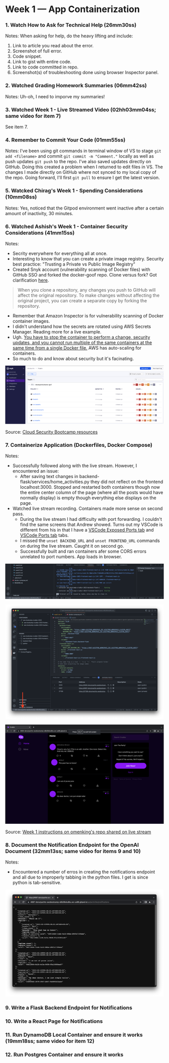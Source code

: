 # Week 1 — App Containerization

### 1. Watch How to Ask for Technical Help (26mm30ss)
Notes: When asking for help, do the heavy lifting and include:
1. Link to article you read about the error.
2. Screenshot of full error.
3. Code snippet.
4. Link to gist with entire code.
5. Link to code committed in repo.
6. Screenshot(s) of troubleshooting done using browser Inspector panel.

### 2. Watched Grading Homework Summaries (06mm42ss)
Notes: Uh-oh, I need to imporve my summaries!

### 3. Watched Week 1 - Live Streamed Video (02hh03mm04ss; same video for item 7)
See item 7.

### 4. Remember to Commit Your Code (01mm55ss)
Notes: I've been using git commands in terminal window of VS to stage `git add <filename>` and commit `git commit -m "Comment."` locally as well as push updates `git push` to the repo. I've also saved updates directly on GitHub. Doing this created a problem when I returned to edit files in VS. The changes I made directly on GitHub where not synced to my local copy of the repo. Going forward, I'll first `git pull` to ensure I get the latest version.

### 5. Watcked Chirag's Week 1 - Spending Considerations (10mm08ss)
Notes: Yes, noticed that the Gitpod environment went inactive after a certain amount of inactivity, 30 minutes.

### 6. Watched Ashish's Week 1 - Container Security Considerations (41mm15ss)
Notes: 
- Secrity everywhere for everything all at once.
- Interesting to know that you can create a private image registry. Security best practice: "Trusting a Private vs Public Image Registry"
- Created Snyk account (vulnerability scanning of Docker files) with GitHub SSO and forked the docker-goof repo. Clone versus fork? Got clarification [here](https://docs.github.com/en/desktop/contributing-and-collaborating-using-github-desktop/adding-and-cloning-repositories/cloning-and-forking-repositories-from-github-desktop). 
> When you clone a repository, any changes you push to GitHub will affect the original repository. To make changes without affecting the original project, you can create a separate copy by forking the repository.
- Remember that Amazon Inspector is for vulnerability scanning of Docker container images.
- I didn't understand how the secrets are rotated using AWS Secrets Manager. Reading more for a live example.
- Ugh. [You have to stop the container to perform a change, security updates, and you cannot run multiple of the same containers at the same time from a single Docker file.](https://www.youtube.com/watch?v=OjZz4D0B-cA&list=PLBfufR7vyJJ7k25byhRXJldB5AiwgNnWv&index=25&t=2272s) AWS has auto-scaling for containers.
-  So much to do and know about security but it's facinating.

![Proof ran Snyk on repo](/assets/week1-proof-scan-vulnerable-repo-with-snyk.png)

Source: [Cloud Security Bootcamp resources](https://www.cloudsecuritybootcamp.com/)

### 7. Containerize Application (Dockerfiles, Docker Compose)
Notes:
- Successfully followed along with the live stream. However, I encountered an issue:
    - After saving text changes in backend-flask/services/home_activities.py they did not reflect on the frontend localhost:3000. Stopped and restarted both containers though now the entire center column of the page (where all the posts would have normally display) is empty though everything else displays on the page.
- Watched live stream recording. Containers made more sense on second pass.
    - During the live stream I had difficulty with port forwarding. I couldn't find the same screens that Andrew showed. Turns out my VSCode is different from his in that I have a [VSCode Exposed Ports tab](/assets/week1-vscode-exposed-ports.png) and [VSCode Ports tab](/assets/week1-vscode-ports.png) tabs.
    - I missed the `unset BACKEND_URL` and `unset FRONTEND_URL` commands on during the live stream. Caught it on second go.
    - Successfully built and ran containers afer some CORS errors unrelated to port numbers. App loads in browser.

![Proof backend and frontend containers running](/assets/week1-proof-containers-running-terminal.png)

![Proof build containers for backend and frontend](/assets/week1-proof-build-containers-backend-frontend.png)

![Proof app runs in browser and data displays](/assets/week1-proof-app-running-in-browser.png)

Source: [Week 1 instructions on omenking's repo shared on live stream](https://github.com/omenking/aws-bootcamp-cruddur-2023/blob/week-1/journal/week1.md)

### 8. Document the Notification Endpoint for the OpenAI Document (32mm13ss; same video for items 9 and 10)
Notes:
- Encountered a number of erros in creating the notifications endpoint and all due to improperly tabbing in the python files. I get is since python is tab-sensitive.

![Proof backend notifications endpoint created](/assets/week1-proof-backend-notifications-endpoint-created.png)

### 9. Write a Flask Backend Endpoint for Notifications 

### 10. Write a React Page for Notifications

### 11. Run DynamoDB Local Container and ensure it works (19mm18ss; same video for item 12)

### 12. Run Postgres Container and ensure it works